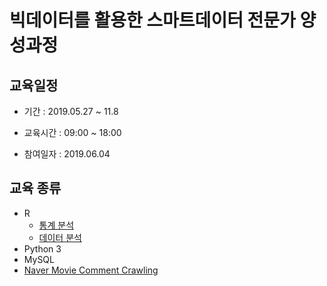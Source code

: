 # 빅데이터를 활용한 스마트데이터 전문가 양성과정

## 교육일정
* 기간 : 2019.05.27 ~ 11.8

* 교육시간 : 09:00 ~ 18:00

* 참여일자 : 2019.06.04

## 교육 종류

- R
  - [통계 분석](https://github.com/koremp/r-stat-analysis)
  - [데이터 분석](https://github.com/koremp/r-data-analysis)
- Python 3
- MySQL
- [Naver Movie Comment Crawling](https://github.com/koremp/naver-movie-review-crawl/)
